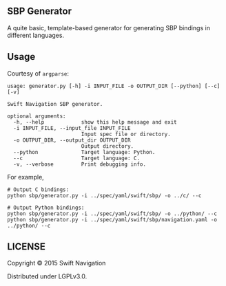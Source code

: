 ## SBP Generator

A quite basic, template-based generator for generating SBP bindings in
different languages.

## Usage

Courtesy of `argparse`:

```
usage: generator.py [-h] -i INPUT_FILE -o OUTPUT_DIR [--python] [--c] [-v]

Swift Navigation SBP generator.

optional arguments:
  -h, --help            show this help message and exit
  -i INPUT_FILE, --input_file INPUT_FILE
                        Input spec file or directory.
  -o OUTPUT_DIR, --output_dir OUTPUT_DIR
                        Output directory.
  --python              Target language: Python.
  --c                   Target language: C.
  -v, --verbose         Print debugging info.
```

For example,

```shell
# Output C bindings:
python sbp/generator.py -i ../spec/yaml/swift/sbp/ -o ../c/ --c

# Output Python bindings:
python sbp/generator.py -i ../spec/yaml/swift/sbp/ -o ../python/ --c
python sbp/generator.py -i ../spec/yaml/swift/sbp/navigation.yaml -o ../python/ --c

```

## LICENSE

Copyright © 2015 Swift Navigation

Distributed under LGPLv3.0.

